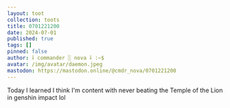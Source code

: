 ```yaml
---
layout: toot
collection: toots
title: 0701221200
date: 2024-07-01
published: true
tags: []
pinned: false
author: ⸸ commander ░ nova ⸸ :~$
avatar: /img/avatar/daemon.jpeg
mastodon: https://mastodon.online/@cmdr_nova/0701221200
---
```


Today I learned I think I'm content with never beating the Temple of the Lion in genshin impact lol
